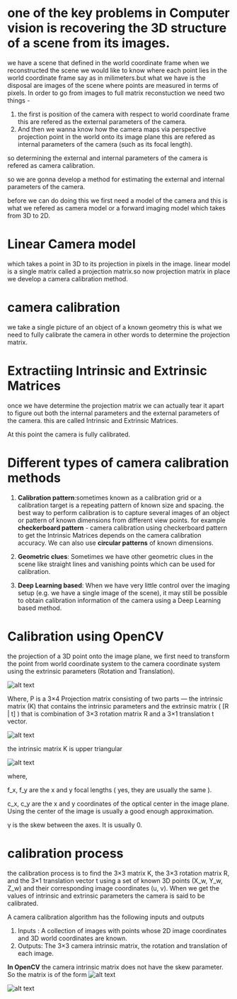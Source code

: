 # one of the key problems in Computer vision is recovering the 3D structure of a scene from its images.

we have a scene that defined in the world coordinate frame when we reconstructed the scene we would like to know where each point lies in the world coordinate frame say as in milimeters.but what we have is the disposal are images of the scene where points are measured in terms of pixels.
In order to go from images to full matrix reconstuction we need two things - 
1. the first is position of the camera with respect to world coordinate frame this are refered as the external parameters of the camera.
2. And then we wanna know how the camera maps via perspective projection point in the world onto its image plane this are refered as internal parameters of the camera (such as its focal length).

so determining the external and internal parameters of the camera is refered as camera calibration.

so we are gonna develop a method for estimating the external and internal parameters of the camera.

before we can do doing this we first need a model of the camera and this is what we refered as camera model or a forward imaging model which takes from 3D to 2D.

# Linear Camera model
which takes a point in 3D to its projection in pixels in the image. linear model is a single matrix called a projection matrix.so now projection matrix in place we develop a camera calibration method.


# camera calibration
we take a single picture of an object of a known geometry this is what we need to fully calibrate the camera in other words to determine the projection matrix.

# Extractiing Intrinsic and Extrinsic Matrices
once we have determine the projection matrix we can actually tear it apart to figure out both the internal parameters and the external parameters of the camera. this are called Intrinsic and Extrinsic Matrices.

At this point the camera is fully calibrated.

# Different types of camera calibration methods

1. **Calibration pattern**:sometimes known as a calibration grid or a calibration target is a repeating pattern of known size and spacing. the best way to perform calibration is to capture several images of an object or pattern of known dimensions from different view points. for example 
	**checkerboard pattern** - camera calibration using checkerboard pattern to get the Intrinsic Matrices depends on the camera calibration accuracy.
	We can also use **circular patterns** of known dimensions.

2. **Geometric clues**: Sometimes we have other geometric clues in the scene like straight lines and vanishing points which can be used for calibration.

3. **Deep Learning based**: When we have very little control over the imaging setup (e.g. we have a single image of the scene), it may still be possible to obtain calibration information of the camera using a Deep Learning based method. 


# Calibration using OpenCV
the projection of a 3D point onto the image plane, we first need to transform the point from world coordinate system to the camera coordinate system using the extrinsic parameters (Rotation and Translation). 

![alt text](https://github.com/itsmeaby/HackLab-Assignment/blob/main/img/intrinsic%20parameters.png)

Where, P is a 3×4 Projection matrix consisting of two parts — the intrinsic matrix (K) that contains the intrinsic parameters and the extrinsic matrix ( [R | t] ) that is combination of 3×3 rotation matrix R and a 3×1 translation t vector.

![alt text](https://github.com/itsmeaby/HackLab-Assignment/blob/main/img/Projection%20matrix.png)

the intrinsic matrix K is upper triangular 

![alt text](https://github.com/itsmeaby/HackLab-Assignment/blob/main/img/intrinsic%20matrix%20K%20.png)

where,

f_x, f_y are the x and y focal lengths ( yes, they are usually the same ).

c_x, c_y are the x and y coordinates of the optical center in the image plane. Using the center of the image is usually a good enough approximation.

γ is the skew between the axes. It is usually 0. 

# calibration process
the calibration process is to find the 3×3 matrix K, the 3×3 rotation matrix R, and the 3×1 translation vector t using a set of known 3D points (X_w, Y_w, Z_w) and their corresponding image coordinates (u, v). When we get the values of intrinsic and extrinsic parameters the camera is said to be calibrated. 

A camera calibration algorithm has the following inputs and outputs
1. Inputs : A collection of images with points whose 2D image coordinates and 3D world coordinates are known.
2. Outputs: The 3×3 camera intrinsic matrix, the rotation and translation of each image. 

**In OpenCV** the camera intrinsic matrix does not have the skew parameter. 
So the matrix is of the form ![alt text](https://github.com/itsmeaby/HackLab-Assignment/blob/main/img/skew%20parameter.png)


![alt text](https://github.com/itsmeaby/HackLab-Assignment/blob/main/img/camera-calibration-flowchart.png)



	

